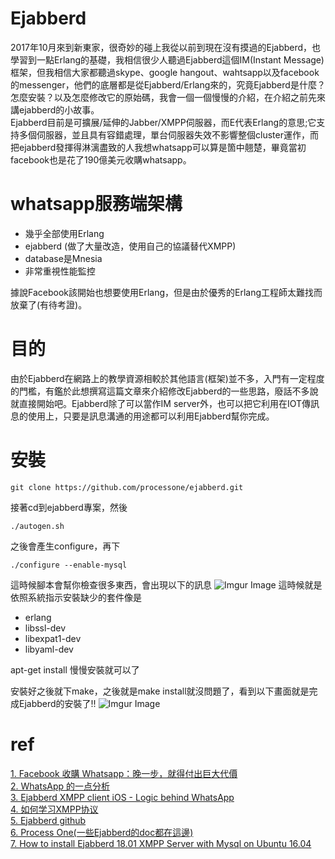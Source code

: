 # Ejabberd
2017年10月來到新東家，很奇妙的碰上我從以前到現在沒有摸過的Ejabberd，也學習到一點Erlang的基礎，我相信很少人聽過Ejabberd這個IM(Instant Message)框架，但我相信大家都聽過skype、google hangout、wahtsapp以及facebook的messenger，他們的底層都是從Ejabberd/Erlang來的，究竟Ejabberd是什麼？怎麼安裝？以及怎麼修改它的原始碼，我會一個一個慢慢的介紹，在介紹之前先來講ejabberd的小故事。  
Ejabberd目前是可擴展/延伸的Jabber/XMPP伺服器，而E代表Erlang的意思;它支持多個伺服器，並且具有容錯處理，單台伺服器失效不影響整個cluster運作，而把ejabberd發揮得淋漓盡致的人我想whatsapp可以算是箇中翹楚，畢竟當初facebook也是花了190億美元收購whatsapp。

# whatsapp服務端架構
* 幾乎全部使用Erlang
* ejabberd (做了大量改造，使用自己的協議替代XMPP)
* database是Mnesia
* 非常重視性能監控

據說Facebook該開始也想要使用Erlang，但是由於優秀的Erlang工程師太難找而放棄了(有待考證)。

# 目的
由於Ejabberd在網路上的教學資源相較於其他語言(框架)並不多，入門有一定程度的門檻，有鑑於此想撰寫這篇文章來介紹修改Ejabberd的一些思路，廢話不多說就直接開始吧。Ejabberd除了可以當作IM server外，也可以把它利用在IOT傳訊息的使用上，只要是訊息溝通的用途都可以利用Ejabberd幫你完成。

# 安裝
```
git clone https://github.com/processone/ejabberd.git
```
接著cd到ejabberd專案，然後
```
./autogen.sh
```
之後會產生configure，再下
```
./configure --enable-mysql
```
這時候腳本會幫你檢查很多東西，會出現以下的訊息
![Imgur Image](https://i.imgur.com/ZpGpcfK.png)
這時候就是依照系統指示安裝缺少的套件像是
* erlang
* libssl-dev
* libexpat1-dev
* libyaml-dev

apt-get install 慢慢安裝就可以了

安裝好之後就下make，之後就是make install就沒問題了，看到以下畫面就是完成Ejabberd的安裝了!!
![Imgur Image](https://i.imgur.com/pvLQLP7.png)

# ref
[1. Facebook 收購 Whatsapp：晚一步，就得付出巨大代價](http://technews.tw/2014/02/20/facebook-mobile-platform-strategy/)  
[2. WhatsApp 的一点分析](https://blog.caoyue.me/post/whatsapp-and-erlang)  
[3. Ejabberd XMPP client iOS - Logic behind WhatsApp](https://www.youtube.com/watch?v=Vb0t8WlgBVE)  
[4. 如何学习XMPP协议](https://www.jianshu.com/p/37296f6ef09f)  
[5. Ejabberd github](https://github.com/processone/ejabberd)  
[6. Process One(一些Ejabberd的doc都在這邊)](https://www.process-one.net/en/ejabberd/)  
[7. How to install Ejabberd 18.01 XMPP Server with Mysql on Ubuntu 16.04](https://medium.com/modern-sysadmin/how-to-install-ejabberd-18-01-xmpp-server-with-mysql-on-ubuntu-16-04-f0facededf2e)

